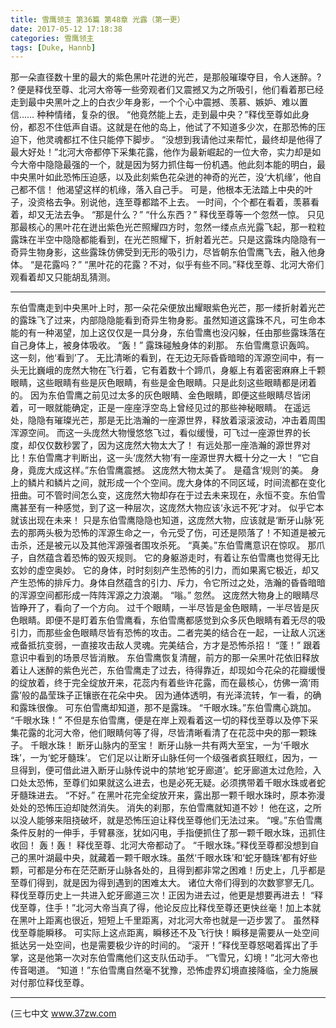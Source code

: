 ```yaml
---
title: 雪鹰领主 第36篇 第48章 光露（第一更）
date: 2017-05-12 17:18:38
categories: 雪鹰领主
tags: [Duke, Hannb]
---
```


那一朵直径数十里的最大的紫色黑叶花迸的光芒，是那般璀璨夺目，令人迷醉。? ? 便是释伐至尊、北河大帝等一些旁观者们又震撼又为之所吸引，他们看着那已经走到最中央黑叶之上的白衣少年身影，一个个心中震撼、羡慕、嫉妒、难以置信……
种种情绪，复杂的很。
“他竟然能上去，走到最中央？”释伐至尊如此身份，都忍不住低声自语。这就是在他的岛上，他试了不知道多少次，在那恐怖的压迫下，他灵魂都扛不住只能停下脚步。
“没想到我请他过来帮忙，最终却是他得了最大好处！”北河大帝都停下采集花露，他作为最新崛起的一位大帝，实力却是如今大帝中隐隐最强的一个，就是因为努力抓住每一份机遇。他此刻本能的明白，最中央黑叶如此恐怖压迫感，以及此刻紫色花朵迸的神奇的光芒，没‘大机缘’，他自己都不信！
他渴望这样的机缘，落入自己手。
可是，他根本无法踏上中央的叶子，没资格去争。别说他，连至尊都踏不上去。
一时间，个个都在看着，羡慕看着，却又无法去争。
“那是什么？”
“什么东西？”
释伐至尊等一个忽然一惊。
只见那最核心的黑叶花在迸出紫色光芒照耀四方时，忽然一缕点点光露飞起，那一粒粒露珠在半空中隐隐都能看到，在光芒照耀下，折射着光芒。只是这露珠内隐隐有一奇异生物身影，这些露珠仿佛受到无形的吸引力，尽皆朝东伯雪鹰飞去，融入他身体。
“是花露吗？”
“黑叶花的花露？不对，似乎有些不同。”释伐至尊、北河大帝们观看着却又只能胡乱猜测。
******
东伯雪鹰走到中央黑叶上时，那一朵花朵便放出耀眼紫色光芒，那一缕折射着光芒的露珠飞了过来，内部隐隐能看到奇异生物身影。虽然知道这露珠不凡，可生命本能的有一种渴望，加上这仅仅是一具分身，东伯雪鹰也没闪躲，任由那些露珠落在自己身体上，被身体吸收。
“轰！”
露珠碰触身体的刹那。
东伯雪鹰意识轰鸣。
这一刻，他‘看到’了。
无比清晰的看到，在无边无际昏昏暗暗的浑源空间中，有一头无比巍峨的庞然大物在飞行着，它有着数十个蹄爪，身躯上有着密密麻麻上千颗眼睛，这些眼睛有些是灰色眼睛，有些是金色眼睛。只是此刻这些眼睛都是闭着的。
因为东伯雪鹰之前见过太多的灰色眼睛、金色眼睛，即便这些眼睛尽皆闭着，可一眼就能确定，正是一座座浮空岛上曾经见过的那些神秘眼睛。
在遥远处，隐隐有璀璨光芒，那是无比浩瀚的一座源世界，释放着滚滚波动，冲击着周围浑源空间。
而这一头庞然大物慢悠悠飞过，看似缓慢，可飞过一座源世界的长度，却仅仅数秒罢了，因为这庞然大物太大了！
有远处那一座浩瀚的源世界对比！东伯雪鹰才判断出，这一头‘庞然大物’有一座源世界大概十分之一大！
“它自身，竟庞大成这样。”东伯雪鹰震撼。
这庞然大物太美了。
是蕴含‘规则’的美。
身上的鳞片和鳞片之间，就形成一个个空间。庞大身体的不同区域，时间流都在变化扭曲。可不管时间怎么变，这庞然大物却存在于过去未来现在，永恒不变。东伯雪鹰甚至有一种感觉，到了这一种层次，这庞然大物应该‘永远不死’才对。
似乎它本就该出现在未来！
只是东伯雪鹰隐隐也知道，这庞然大物，应该就是‘断牙山脉’死去的那两头极为恐怖的浑源生命之一，令元受了伤，可还是陨落了！不知道是被元击杀，还是被元以及其他浑源强者围攻杀死。
“真美。”东伯雪鹰意识在惊叹。
那爪子，自然蕴含着恐怖的毁灭规则。
它的身躯游走时，有着让东伯雪鹰也觉得无比玄妙的虚空奥妙。
它的身体，时时刻刻产生恐怖的引力，而如果离它极近，却又产生恐怖的排斥力。身体自然蕴含的引力、斥力，令它所过之处，浩瀚的昏昏暗暗的浑源空间都形成一阵阵浑源之力浪潮。
“嗡。”
忽然。
这庞然大物身上的眼睛尽皆睁开了，看向了一个方向。
过千个眼睛，一半尽皆是金色眼睛，一半尽皆是灰色眼睛。即便不是盯着东伯雪鹰看，东伯雪鹰都感觉到众多灰色眼睛有着无尽的吸引力，而那些金色眼睛尽皆有恐怖的攻击。二者完美的结合在一起，一让敌人沉迷戒备抵抗变弱，一直接攻击敌人灵魂。完美结合，方才是恐怖杀招！
“蓬！”
跟着意识中看到的场景尽皆消散。
东伯雪鹰恢复清醒，前方的那一朵黑叶花依旧释放着让人迷醉的紫色光芒，东伯雪鹰走了过去，待得靠近，却现如今花朵的花瓣缓慢的绽放着，终于完全绽放开来，花蕊内有着些许花露，而在最核心，仿佛一滴‘雨露’般的晶莹珠子正镶嵌在花朵中央。
因为通体透明，有光泽流转，乍一看，的确和露珠很像。
可东伯雪鹰却知道，那不是露珠。
“千眼水珠。”东伯雪鹰心跳加。
“千眼水珠！”
不但是东伯雪鹰，便是在岸上观看着这一切的释伐至尊以及停下采集花露的北河大帝，他们眼睛何等了得，尽皆清晰看清了在花蕊中央的那一颗珠子。
千眼水珠！
断牙山脉内的至宝！
断牙山脉一共有两大至宝，一为‘千眼水珠’，一为‘蛇牙髓珠’。
它们足以让断牙山脉任何一个级强者疯狂眼红，因为，一旦得到，便可借此进入断牙山脉传说中的禁地‘蛇牙廊道’。蛇牙廊道太过危险，入口处太恐怖，至尊们如果就这么进去，也是必死无疑。必须携带着千眼水珠或者蛇牙髓珠进去。
“不好。”
在黑叶花完全绽放开来，露出那一颗千眼水珠时，原本弥漫处处的恐怖压迫却陡然消失。
消失的刹那，东伯雪鹰就知道不妙！
他在这，之所以没人能够来阻挠破坏，就是恐怖压迫让释伐至尊他们无法过来。
“嗖。”东伯雪鹰条件反射的一伸手，手臂暴涨，犹如闪电，手指便抓住了那一颗千眼水珠，迅抓住收回！
轰！轰！
释伐至尊、北河大帝都动了。
“千眼水珠。”释伐至尊都没想到自己的黑叶湖最中央，就藏着一颗千眼水珠。虽然‘千眼水珠’和‘蛇牙髓珠’都有好些颗，可都是分布在茫茫断牙山脉各处的，且得到都非常之困难！历史上，几乎都是至尊们得到，就是因为得到遇到的困难太大。
诸位大帝们得到的次数寥寥无几。
释伐至尊历史上一共进入蛇牙廊道三次！正因为进去过，他更是想要再进去！
“释伐至尊，住手！”北河大帝当真了得，他论反应比释伐至尊还更快丝毫！加上本就在黑叶上距离也很近，短短上千里距离，对北河大帝也就是一迈步罢了。
虽然释伐至尊能瞬移。
可实际上这点距离，瞬移还不及飞行快！瞬移是需要从一处空间抵达另一处空间，也是需要极少许的时间的。
“滚开！”释伐至尊怒喝着挥出了手掌，这是他第一次对东伯雪鹰他们这支队伍动手。
“飞雪兄，幻境！”北河大帝也传音喝道。
“知道！”东伯雪鹰自然毫不犹豫，恐怖虚界幻境直接降临，全力施展对付那位释伐至尊。
*******
(三七中文 www.37zw.com